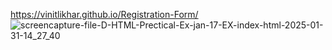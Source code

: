 https://vinitlikhar.github.io/Registration-Form/
![screencapture-file-D-HTML-Prectical-Ex-jan-17-EX-index-html-2025-01-31-14_27_40](https://github.com/user-attachments/assets/e19cb12c-d93f-4705-a73b-c9cd684735b6)
